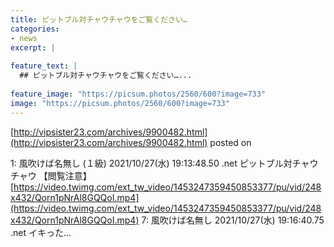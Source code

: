 ```yaml
---
title: ピットブル対チャウチャウをご覧ください…
categories:
- news
excerpt: |
  
feature_text: |
  ## ピットブル対チャウチャウをご覧ください…...
  
feature_image: "https://picsum.photos/2560/600?image=733"
image: "https://picsum.photos/2560/600?image=733"
---
```


[http://vipsister23.com/archives/9900482.html](http://vipsister23.com/archives/9900482.html)
posted on 

<!--more-->

1: 風吹けば名無し (１級) 2021/10/27(水) 19:13:48.50 .net ピットブル対チャウチャウ 【閲覧注意】 [https://video.twimg.com/ext_tw_video/1453247359450853377/pu/vid/248x432/Qorn1pNrAl8GQQoI.mp4](https://video.twimg.com/ext_tw_video/1453247359450853377/pu/vid/248x432/Qorn1pNrAl8GQQoI.mp4) 7: 風吹けば名無し 2021/10/27(水) 19:16:40.75 .net イキった...
